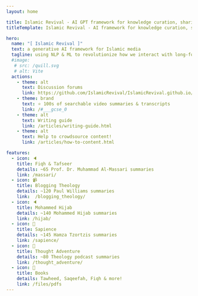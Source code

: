 ```yaml
---
layout: home

title: Islamic Revival - AI GPT framework for knowledge curation, sharing & archiving
titleTemplate: Islamic Revival - AI framework for knowledge curation, sharing & archiving

hero:
  name: "[ Islamic Revival ]"
  text: a generative AI framework for Islamic media 
  tagline: using NLP & ML to revolutionize how we interact with long-form content
  #image:
   # src: /quill.svg
   # alt: Vite
  actions:
    - theme: alt
      text: Discussion forums
      link: https://github.com/IslamicRevival/IslamicRevival.github.io/discussions/1
    - theme: brand
      text: ⭐ 100s of searchable video summaries & transcripts
      link: /#___gcse_0
    - theme: alt
      text: Writing guide
      link: /articles/writing-guide.html
    - theme: alt
      text: Help to crowdsource content!
      link: /articles/how-to-content.html

features:
  - icon: 🔈
    title: Fiqh & Tafseer
    details: ~65 Prof. Dr. Muhammad Al-Massari summaries
    link: /massari/
  - icon: 📹
    title: Blogging Theology
    details: ~120 Paul Williams summaries
    link:  /blogging_theology/
  - icon: 🔈
    title: Mohammed Hijab
    details: ~140 Mohammed Hijab summaries
    link: /hijab/
  - icon: 🙌
    title: Sapience
    details: ~145 Hamza Tzortzis summaries
    link: /sapience/
  - icon: 🙌
    title: Thought Adventure
    details: ~80 Theology podcast summaries
    link: /thought_adventure/
  - icon: 📕
    title: Books
    details: Tawheed, Saqeefah, Fiqh & more!
    link: /files/pdfs
---
```


<script setup>
import { withBase } from 'vitepress'
</script>

<style>
.item {
  max-width: 20%;
}
.VPHero {
  margin: auto;
  align-content: center;
  float: right;
  width: 90%;
}

.actions {
  margin: auto;
  width: 95%;
  align-content: center;
  float: right;
}

.comments-container {
  margin: auto;
  width: 80%;
  align-content: center;
  float: center;
}

.gstl_50 {
  color: black;
  color-scheme: dark;
}

.gsc-control-cse {
background-color: #545454 !important;
border-radius: 10px !important;
border-color: #545454 !important;
}

</style>